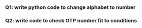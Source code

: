 ### Q1: write python code to change alphabet to number

### Q2: write code to check OTP number fit to conditions
